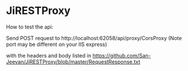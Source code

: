 # JiRESTProxy

How to test the api:

Send POST request to http://localhost:62058/api/proxy/CorsProxy (Note port may be different on your IIS express)

with the headers and body listed in https://github.com/San-Jeevan/JiRESTProxy/blob/master/RequestResponse.txt
